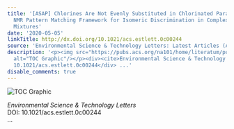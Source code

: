 ```yaml
---
title: '[ASAP] Chlorines Are Not Evenly Substituted in Chlorinated Paraffins: A Predicted
  NMR Pattern Matching Framework for Isomeric Discrimination in Complex Contaminant
  Mixtures'
date: '2020-05-05'
linkTitle: http://dx.doi.org/10.1021/acs.estlett.0c00244
source: 'Environmental Science & Technology Letters: Latest Articles (ACS Publications)'
description: '<p><img src="https://pubs.acs.org/na101/home/literatum/publisher/achs/journals/content/estlcu/0/estlcu.ahead-of-print/acs.estlett.0c00244/20200505/images/medium/ez0c00244_0003.gif"
  alt="TOC Graphic"/></p><div><cite>Environmental Science & Technology Letters</cite></div><div>DOI:
  10.1021/acs.estlett.0c00244</div> ...'
disable_comments: true
---
```

<p><img src="https://pubs.acs.org/na101/home/literatum/publisher/achs/journals/content/estlcu/0/estlcu.ahead-of-print/acs.estlett.0c00244/20200505/images/medium/ez0c00244_0003.gif" alt="TOC Graphic"/></p><div><cite>Environmental Science & Technology Letters</cite></div><div>DOI: 10.1021/acs.estlett.0c00244</div> ...